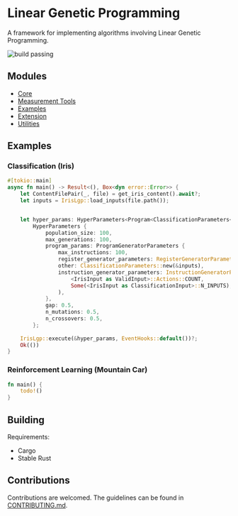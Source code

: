 # Linear Genetic Programming

A framework for implementing algorithms involving Linear Genetic Programming.

![build passing](https://github.com/urmzd/linear-genetic-programming/actions/workflows/develop.yml/badge.svg)

## Modules

-   [Core](src/core/)
-   [Measurement Tools](src/measure/)
-   [Examples](src/examples/)
-   [Extension](src/extensions/)
-   [Utilities](src/utils/)

## Examples

### Classification (Iris)

```rust
#[tokio::main]
async fn main() -> Result<(), Box<dyn error::Error>> {
    let ContentFilePair(_, file) = get_iris_content().await?;
    let inputs = IrisLgp::load_inputs(file.path());


    let hyper_params: HyperParameters<Program<ClassificationParameters<IrisInput>>> =
        HyperParameters {
            population_size: 100,
            max_generations: 100,
            program_params: ProgramGeneratorParameters {
                max_instructions: 100,
                register_generator_parameters: RegisterGeneratorParameters::new(1),
                other: ClassificationParameters::new(&inputs),
                instruction_generator_parameters: InstructionGeneratorParameters::new(
                    <IrisInput as ValidInput>::Actions::COUNT,
                    Some(<IrisInput as ClassificationInput>::N_INPUTS),
                ),
            },
            gap: 0.5,
            n_mutations: 0.5,
            n_crossovers: 0.5,
        };
        
    IrisLgp::execute(&hyper_params, EventHooks::default())?;
    Ok(())
}
```

### Reinforcement Learning (Mountain Car)

```rust
fn main() {
    todo!()
}
```

## Building

Requirements:

-   Cargo
-   Stable Rust

## Contributions

Contributions are welcomed. The guidelines can be found in [CONTRIBUTING.md](./CONTRIBUTING.md).
